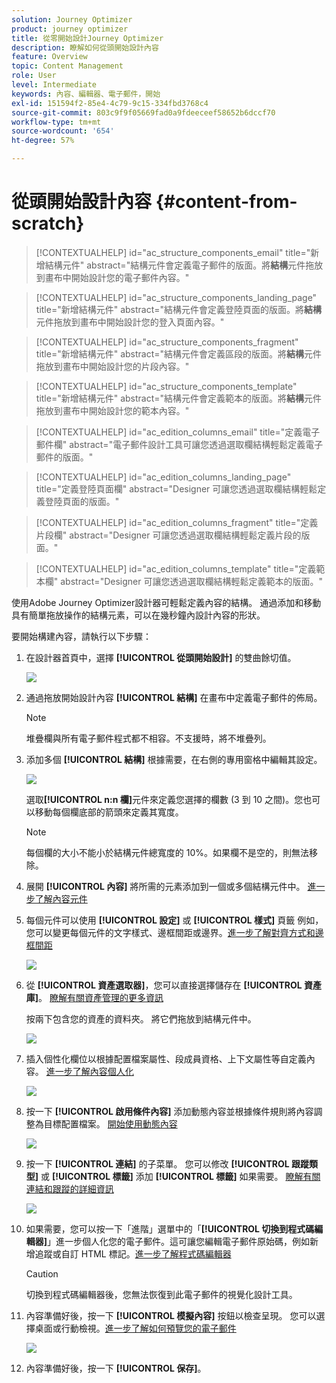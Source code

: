```yaml
---
solution: Journey Optimizer
product: journey optimizer
title: 從零開始設計Journey Optimizer
description: 瞭解如何從頭開始設計內容
feature: Overview
topic: Content Management
role: User
level: Intermediate
keywords: 內容、編輯器、電子郵件，開始
exl-id: 151594f2-85e4-4c79-9c15-334fbd3768c4
source-git-commit: 803c9f9f05669fad0a9fdeeceef58652b6dccf70
workflow-type: tm+mt
source-wordcount: '654'
ht-degree: 57%

---
```


# 從頭開始設計內容 {#content-from-scratch}

>[!CONTEXTUALHELP]
>id="ac_structure_components_email"
>title="新增結構元件"
>abstract="結構元件會定義電子郵件的版面。將&#x200B;**結構**&#x200B;元件拖放到畫布中開始設計您的電子郵件內容。"

>[!CONTEXTUALHELP]
>id="ac_structure_components_landing_page"
>title="新增結構元件"
>abstract="結構元件會定義登陸頁面的版面。將&#x200B;**結構**&#x200B;元件拖放到畫布中開始設計您的登入頁面內容。"

>[!CONTEXTUALHELP]
>id="ac_structure_components_fragment"
>title="新增結構元件"
>abstract="結構元件會定義區段的版面。將&#x200B;**結構**&#x200B;元件拖放到畫布中開始設計您的片段內容。"

>[!CONTEXTUALHELP]
>id="ac_structure_components_template"
>title="新增結構元件"
>abstract="結構元件會定義範本的版面。將&#x200B;**結構**&#x200B;元件拖放到畫布中開始設計您的範本內容。"


>[!CONTEXTUALHELP]
>id="ac_edition_columns_email"
>title="定義電子郵件欄"
>abstract="電子郵件設計工具可讓您透過選取欄結構輕鬆定義電子郵件的版面。"

>[!CONTEXTUALHELP]
>id="ac_edition_columns_landing_page"
>title="定義登陸頁面欄"
>abstract="Designer 可讓您透過選取欄結構輕鬆定義登陸頁面的版面。"

>[!CONTEXTUALHELP]
>id="ac_edition_columns_fragment"
>title="定義片段欄"
>abstract="Designer 可讓您透過選取欄結構輕鬆定義片段的版面。"

>[!CONTEXTUALHELP]
>id="ac_edition_columns_template"
>title="定義範本欄"
>abstract="Designer 可讓您透過選取欄結構輕鬆定義範本的版面。"


使用Adobe Journey Optimizer設計器可輕鬆定義內容的結構。 通過添加和移動具有簡單拖放操作的結構元素，可以在幾秒鐘內設計內容的形狀。

要開始構建內容，請執行以下步驟：

1. 在設計器首頁中，選擇 **[!UICONTROL 從頭開始設計]** 的雙曲餘切值。

   ![](assets/email_designer.png)

1. 通過拖放開始設計內容 **[!UICONTROL 結構]** 在畫布中定義電子郵件的佈局。

   >[!NOTE]
   >
   >堆疊欄與所有電子郵件程式都不相容。不支援時，將不堆疊列。

   <!--Once placed in the email, you cannot move nor remove your components unless there is already a content component or a fragment placed inside. This is not true in AJO - TBC?-->

1. 添加多個 **[!UICONTROL 結構]** 根據需要，在右側的專用窗格中編輯其設定。

   ![](assets/email_designer_structure_components.png)

   選取&#x200B;**[!UICONTROL n:n 欄]**&#x200B;元件來定義您選擇的欄數 (3 到 10 之間)。您也可以移動每個欄底部的箭頭來定義其寬度。

   >[!NOTE]
   >
   >每個欄的大小不能小於結構元件總寬度的 10%。如果欄不是空的，則無法移除。

1. 展開 **[!UICONTROL 內容]** 將所需的元素添加到一個或多個結構元件中。 [進一步了解內容元件](content-components.md)

1. 每個元件可以使用 **[!UICONTROL 設定]** 或 **[!UICONTROL 樣式]** 頁籤 例如，您可以變更每個元件的文字樣式、邊框間距或邊界。[進一步了解對齊方式和邊框間距](alignment-and-padding.md)

   ![](assets/email_designer_structure_component.png)

1. 從 **[!UICONTROL 資產選取器]**，您可以直接選擇儲存在 **[!UICONTROL 資產庫]**。 [瞭解有關資產管理的更多資訊](assets-essentials.md)

   按兩下包含您的資產的資料夾。 將它們拖放到結構元件中。

   ![](assets/email_designer_asset_picker.png)

1. 插入個性化欄位以根據配置檔案屬性、段成員資格、上下文屬性等自定義內容。 [進一步了解內容個人化](../personalization/personalize.md)

   ![](assets/email_designer_personalization.png)

1. 按一下 **[!UICONTROL 啟用條件內容]** 添加動態內容並根據條件規則將內容調整為目標配置檔案。 [開始使用動態內容](../personalization/get-started-dynamic-content.md)

   ![](assets/email_designer_dynamic-content.png)

1. 按一下 **[!UICONTROL 連結]** 的子菜單。 您可以修改 **[!UICONTROL 跟蹤類型]** 或 **[!UICONTROL 標籤]** 添加 **[!UICONTROL 標籤]** 如果需要。 [瞭解有關連結和跟蹤的詳細資訊](message-tracking.md)

   ![](assets/email_designer_links.png)

1. 如果需要，您可以按一下「進階」選單中的「**[!UICONTROL 切換到程式碼編輯器]**」進一步個人化您的電子郵件。這可讓您編輯電子郵件原始碼，例如新增追蹤或自訂 HTML 標記。[進一步了解程式碼編輯器](code-content.md)

   >[!CAUTION]
   >
   >切換到程式碼編輯器後，您無法恢復到此電子郵件的視覺化設計工具。

1. 內容準備好後，按一下 **[!UICONTROL 模擬內容]** 按鈕以檢查呈現。 您可以選擇桌面或行動檢視。[進一步了解如何預覽您的電子郵件](preview.md)

   ![](assets/email_designer_simulate_content.png)

1. 內容準備好後，按一下 **[!UICONTROL 保存]**。

